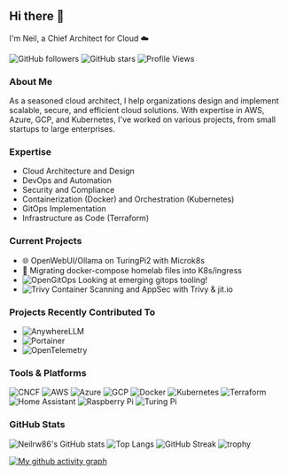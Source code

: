 ## Hi there 👋

I'm Neil, a Chief Architect for Cloud ☁️

![GitHub followers](https://img.shields.io/github/followers/Neilrw86?label=Follow&style=social)
![GitHub stars](https://img.shields.io/github/stars/Neilrw86?label=Stars&style=social)
![Profile Views](https://komarev.com/ghpvc/?username=Neilrw86&color=blueviolet)


### About Me

As a seasoned cloud architect, I help organizations design and implement scalable, 
secure, and efficient cloud solutions. With expertise in AWS, Azure, GCP, and 
Kubernetes, I've worked on various projects, from small startups to large enterprises. 

### Expertise

* Cloud Architecture and Design
* DevOps and Automation
* Security and Compliance
* Containerization (Docker) and Orchestration (Kubernetes)
* GitOps Implementation 
* Infrastructure as Code (Terraform)


### Current Projects

- 🌐 OpenWebUI/Ollama on TuringPi2 with Microk8s
- 🐳 Migrating docker-compose homelab files into K8s/ingress 
- ![OpenGitOps](https://img.shields.io/badge/-OpenGitOps-326CE5?style=flat&logo=opengitops&logoColor=white) Looking at emerging gitops tooling!
- ![Trivy](https://img.shields.io/badge/-Trivy-326CE5?style=flat&logo=trivy&logoColor=white) Container Scanning and AppSec with Trivy & jit.io


### Projects Recently Contributed To

- ![AnywhereLLM](https://img.shields.io/badge/-AnywhereLLM-000000?style=flat&logo=anywhereLLM&logoColor=white)
- ![Portainer](https://img.shields.io/badge/-Portainer-13BEF9?style=flat&logo=portainer&logoColor=white)
- ![OpenTelemetry](https://img.shields.io/badge/-OpenTelemetry-7B3FE4?style=flat&logo=opentelemetry&logoColor=white)

### Tools & Platforms

![CNCF](https://img.shields.io/badge/-CNCF-326CE5?style=flat&logo=cncf&logoColor=white)
![AWS](https://img.shields.io/badge/-AWS-232F3E?style=flat&logo=amazon-aws&logoColor=white)
![Azure](https://img.shields.io/badge/-Azure-0078D4?style=flat&logo=microsoft-azure&logoColor=white)
![GCP](https://img.shields.io/badge/-GCP-4285F4?style=flat&logo=google-cloud&logoColor=white)
![Docker](https://img.shields.io/badge/-Docker-2496ED?style=flat&logo=docker&logoColor=white)
![Kubernetes](https://img.shields.io/badge/-Kubernetes-326CE5?style=flat&logo=kubernetes&logoColor=white)
![Terraform](https://img.shields.io/badge/-Terraform-623CE4?style=flat&logo=terraform&logoColor=white)
![Home Assistant](https://img.shields.io/badge/-Home%20Assistant-41BDF5?style=flat&logo=home-assistant&logoColor=white)
![Raspberry Pi](https://img.shields.io/badge/-Raspberry%20Pi-A22846?style=flat&logo=raspberry-pi&logoColor=white)
![Turing Pi](https://img.shields.io/badge/-Turing%20Pi-FF6F00?style=flat&logo=turing-pi&logoColor=white)

### GitHub Stats

![Neilrw86's GitHub stats](https://github-readme-stats.vercel.app/api?username=Neilrw86&show_icons=true&theme=radical)
![Top Langs](https://github-readme-stats.vercel.app/api/top-langs/?username=Neilrw86&layout=compact&theme=radical)
![GitHub Streak](https://github-readme-streak-stats.herokuapp.com/?user=Neilrw86&theme=radical)
![trophy](https://github-profile-trophy.vercel.app/?username=Neilrw86&theme=radical)

[![My github activity graph](https://github-readme-activity-graph.vercel.app/graph?username=Neilrw86&theme=vue)](https://github.com/Neilrw86/github-readme-activity-graph)
